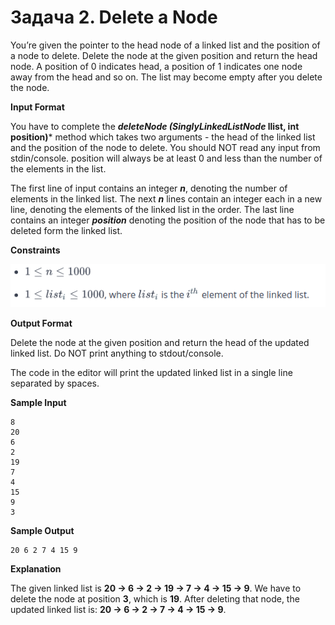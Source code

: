 # Задача 2. Delete a Node

You’re given the pointer to the head node of a linked list and the position of a node to delete. Delete the node at the given position and return the head node. A position of 0 indicates head, a position of 1 indicates one node away from the head and so on. The list may become empty after you delete the node.

**Input Format**

You have to complete the ***deleteNode (SinglyLinkedListNode* llist, int position)*** method which takes two arguments - the head of the linked list and the position of the node to delete. You should NOT read any input from stdin/console. position will always be at least 0 and less than the number of the elements in the list.

The first line of input contains an integer ***n***, denoting the number of elements in the linked list.
The next ***n*** lines contain an integer each in a new line, denoting the elements of the linked list in the order.
The last line contains an integer ***position*** denoting the position of the node that has to be deleted form the linked list.

**Constraints**

![Constraints](constraints.png)

**Output Format**

Delete the node at the given position and return the head of the updated linked list. Do NOT print anything to stdout/console.

The code in the editor will print the updated linked list in a single line separated by spaces.

**Sample Input**
```
8
20
6
2
19
7
4
15
9
3
```

**Sample Output**
```
20 6 2 7 4 15 9
```

**Explanation**

The given linked list is **20 -> 6 -> 2 -> 19 -> 7 -> 4 -> 15 -> 9**. We have to delete the node at position **3**, which is **19**. After deleting that node, the updated linked list is: **20 -> 6 -> 2 -> 7 -> 4 -> 15 -> 9**.
